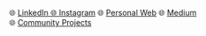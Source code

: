 🌐 <a href='https://www.linkedin.com/in/janzenfaidiban/' target='_blank'>LinkedIn 🌐 <a href='https://instagram.com/janzen.faidiban' target='_blank'>Instagram</a> 🌐 <a href='https://janzenfaidiban.github.io' target='_blank'>Personal Web</a> 🌐 <a href="https://medium.com/@janzenfaidiban/beberapa-alasan-anak-muda-ingin-belajar-coding-ba90c507196e">Medium</a> <br> 🌐 <a href="https://github.com/sacodeofficial">Community Projects</a> <br>

<!---
janzenfaidiban/janzenfaidiban is a ✨ special ✨ repository because its `README.md` (this file) appears on your GitHub profile.
You can click the Preview link to take a look at your changes.
--->
